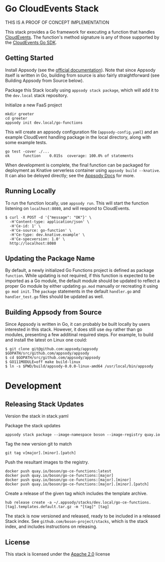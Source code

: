 # Go CloudEvents Stack

THIS IS A PROOF OF CONCEPT IMPLEMENTATION

This stack provides a Go framework for executing a function that handles [CloudEvents](https://github.com/cloudevents/spec).  The function's method signature is any of those supported by the [CloudEvents Go SDK](https://godoc.org/github.com/cloudevents/sdk-go).


## Getting Started

Install Appsody (see the [official documentation](https://appsody.dev/docs/getting-started/installation)).  Note that since Appsody itself is written in Go, building from source is also fairly straightforward (see Building Appsody from Source below).

Package this Stack locally using `appsody stack package`, which will add it to the `dev.local` stack repository.

Initialize a new FaaS project
```console
mkdir greeter
cd greeter
appsody init dev.local/go-functions
```

This will create an appsody configuration file (`appsody-config.yaml`) and an example CloudEvent handling package in the local directory, along with some example tests.
```console
go test -cover ./...
ok  	function	0.015s	coverage: 100.0% of statements
```

When development is complete, the final function can be packaged for deployment as Knative serverless container using `appsody build --knative`.  It can also be deloyed directly; see the [Appsody Docs](https://appsody.dev/docs/using-appsody/building-and-deploying) for more.


## Running Locally

To run the function locally, use `appsody run`.  This will start the function listening on `localhost:8080`, and will respond to CloudEvents.
```console
$ curl -X POST -d '{"message": "OK"}' \
  -H'Content-type: application/json' \
  -H'Ce-id: 1' \
  -H'Ce-source: go-function' \
  -H'Ce-type: dev.knative.example' \
  -H'Ce-specversion: 1.0' \
  http://localhost:8080
```

## Updating the Package Name

By default, a newly initialized Go Functions project is defined as package `function`.  While updating is not required, if this function is expected to be imported as a Go module, the default module should be updated to reflect a proper Go module by either updating `go.mod` manually or recreating it using `go mod init`.  The `package` statements in the default `handler.go` and `handler_test.go` files should be updated as well.

## Building Appsody from Source

Since Appsody is written in Go, it can probably be built locally by users interested in this stack. However, it does still use `dep` rather than go modules, presenting a few additinal required steps.  For example, to build and install the latest on Linux one could:
```console
$ git clone git@github.com:appsody/appsody $GOPATH/src/github.com/appsody/appsody
$ cd $GOPATH/src/github.com/appsody/appsody
$ GO111MODULE=off make build-linux
$ ln -s $PWD/build/appsody-0.0.0-linux-amd64 /usr/local/bin/appsody
```

# Development

## Releasing Stack Updates

Version the stack in stack.yaml

Package the stack updates
```
appsody stack package --image-namespace boson --image-registry quay.io
```
Tag the new version git to match
```
git tag v[major].[minor].[patch]
```
Push the resultant images to the registry.
```
docker push quay.io/boson/go-ce-functions:latest
docker push quay.io/boson/go-ce-functions:[major]
docker push quay.io/boson/go-ce-functions:[major].[minor]
docker push quay.io/boson/go-ce-functions:[major].[minor].[patch]
```
Create a release of the given tag which includes the template archive.
```
hub release create -a ~/.appsody/stacks/dev.local/go-ce-functions.[tag].templates.default.tar.gz -m "[tag]" [tag]
```

The stack is now versioned and released, ready to be included in a released Stack index.  See `github.com/boson-project/stacks`, which is the stack index, and includes instructions on releasing.


## License

This stack is licensed under the [Apache 2.0](./image/LICENSE) license
